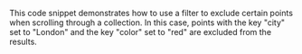 This code snippet demonstrates how to use a filter to exclude certain points when scrolling through a collection. In this case, points with the key "city" set to "London" and the key "color" set to "red" are excluded from the results.
